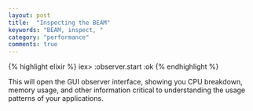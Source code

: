 ```yaml
---
layout: post
title:  "Inspecting the BEAM"
keywords: "BEAM, inspect, "
category: "performance"
comments: true
---
```


{% highlight elixir %}
iex> :observer.start
:ok
{% endhighlight %}

This will open the GUI observer interface, showing you CPU breakdown, memory usage, and other information critical to understanding the usage patterns of your applications.
